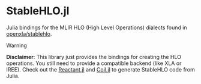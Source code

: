 # StableHLO.jl

Julia bindings for the MLIR HLO (High Level Operations) dialects found in [openxla/stablehlo](https://github.com/openxla/stablehlo).

> [!WARNING]
> **Disclaimer**: This library just provides the bindings for creating the HLO operations.
> You still need to provide a compatible backend (like XLA or IREE).
> Check out the [Reactant.jl](https://github.com/EnzymeAD/Reactant.jl) and [Coil.jl](https://github.com/pangoraw/Coil.jl) to generate StableHLO code from Julia.
